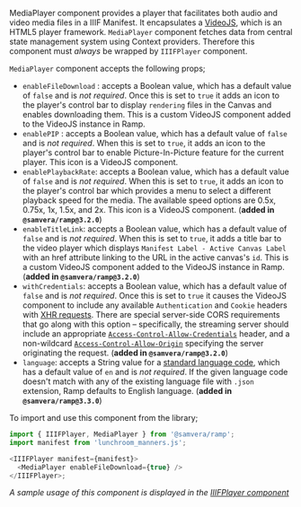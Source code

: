MediaPlayer component provides a player that facilitates both audio and video media files in a IIIF Manifest. It encapsulates a [VideoJS](https://videojs.com/), which is an HTML5 player framework. `MediaPlayer` component fetches data from central state management system using Context providers. Therefore this component must *always* be wrapped by `IIIFPlayer` component.

`MediaPlayer` component accepts the following props;

- `enableFileDownload` : accepts a Boolean value, which has a default value of `false` and is _not required_. Once this is set to `true` it adds an icon to the player's control bar to display `rendering` files in the Canvas and enables downloading them. This is a custom VideoJS component added to the VideoJS instance in Ramp.
- `enablePIP` : accepts a Boolean value, which has a default value of `false` and is _not required_. When this is set to `true`, it adds an icon to the player's control bar to enable Picture-In-Picture feature for the current player. This icon is a VideoJS component.
- `enablePlaybackRate`: accepts a Boolean value, which has a default value of `false` and is _not required_. When this is set to `true`, it adds an icon to the player's control bar which provides a menu to select a different playback speed for the media. The available speed options are 0.5x, 0.75x, 1x, 1.5x, and 2x. This icon is a VideoJS component. (**added in `@samvera/ramp@3.2.0`**)
- `enableTitleLink`: accepts a Boolean value, which has a default value of `false` and is _not required_. When this is set to `true`, it adds a title bar to the video player which displays `Manifest Label - Active Canvas Label` with an href attribute linking to the URL in the active canvas's `id`. This is a custom VideoJS component added to the VideoJS instance in Ramp. (**added in `@samvera/ramp@3.2.0`**)
- `withCredentials`: accepts a Boolean value, which has a default value of `false` and is _not required_. Once this is set to `true` it causes the VideoJS component to include any available `Authentication` and `Cookie` headers with [XHR requests](https://developer.mozilla.org/en-US/docs/Web/API/XMLHttpRequest/withCredentials). There are special server-side CORS requirements that go along with this option – specifically, the streaming server should include an appropriate [`Access-Control-Allow-Credentials`](https://developer.mozilla.org/en-US/docs/Web/HTTP/Headers/Access-Control-Allow-Credentials) header, and a non-wildcard [`Access-Control-Allow-Origin`](https://developer.mozilla.org/en-US/docs/Web/HTTP/Headers/Access-Control-Allow-Origin) specifying the server originating the request. (**added in `@samvera/ramp@3.2.0`**)
- `language`: accepts a String value for a [standard language code](https://www.iana.org/assignments/language-subtag-registry/language-subtag-registry), which has a default value of `en` and is _not required_. If the given language code doesn't match with any of the existing language file with `.json` extension, Ramp defaults to English language. (**added in `@samvera/ramp@3.3.0`**)

To import and use this component from the library;
```js static
import { IIIFPlayer, MediaPlayer } from '@samvera/ramp';
import manifest from 'lunchroom_manners.js';

<IIIFPlayer manifest={manifest}>
  <MediaPlayer enableFileDownload={true} />
</IIIFPlayer>;
```

*A sample usage of this component is displayed in the [IIIFPlayer component](#iiifplayer)*
